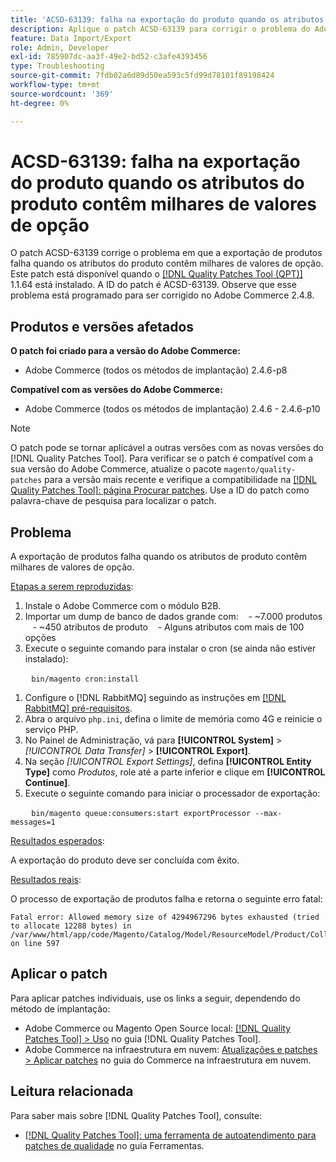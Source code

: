 ```yaml
---
title: 'ACSD-63139: falha na exportação do produto quando os atributos do produto contêm milhares de valores de opção'
description: Aplique o patch ACSD-63139 para corrigir o problema do Adobe Commerce em que a exportação de produtos falha quando os atributos do produto contêm milhares de valores de opção.
feature: Data Import/Export
role: Admin, Developer
exl-id: 785907dc-aa3f-49e2-bd52-c3afe4393456
type: Troubleshooting
source-git-commit: 7fdb02a6d89d50ea593c5fd99d78101f89198424
workflow-type: tm+mt
source-wordcount: '369'
ht-degree: 0%

---
```


# ACSD-63139: falha na exportação do produto quando os atributos do produto contêm milhares de valores de opção

O patch ACSD-63139 corrige o problema em que a exportação de produtos falha quando os atributos do produto contêm milhares de valores de opção. Este patch está disponível quando o [[!DNL Quality Patches Tool (QPT)]](/help/tools/quality-patches-tool/quality-patches-tool-to-self-serve-quality-patches.md) 1.1.64 está instalado. A ID do patch é ACSD-63139. Observe que esse problema está programado para ser corrigido no Adobe Commerce 2.4.8.

## Produtos e versões afetados

**O patch foi criado para a versão do Adobe Commerce:**

* Adobe Commerce (todos os métodos de implantação) 2.4.6-p8

**Compatível com as versões do Adobe Commerce:**

* Adobe Commerce (todos os métodos de implantação) 2.4.6 - 2.4.6-p10

>[!NOTE]
>
>O patch pode se tornar aplicável a outras versões com as novas versões do [!DNL Quality Patches Tool]. Para verificar se o patch é compatível com a sua versão do Adobe Commerce, atualize o pacote `magento/quality-patches` para a versão mais recente e verifique a compatibilidade na [[!DNL Quality Patches Tool]: página Procurar patches](https://experienceleague.adobe.com/tools/commerce-quality-patches/index.html). Use a ID do patch como palavra-chave de pesquisa para localizar o patch.

## Problema

A exportação de produtos falha quando os atributos de produto contêm milhares de valores de opção.

<u>Etapas a serem reproduzidas</u>:

1. Instale o Adobe Commerce com o módulo B2B.
1. Importar um dump de banco de dados grande com:
   &#x200B;- ~7.000 produtos
   &#x200B;- ~450 atributos de produto
   &#x200B;- Alguns atributos com mais de 100 opções
1. Execute o seguinte comando para instalar o cron (se ainda não estiver instalado):

   ```
   bin/magento cron:install
   ```

1. Configure o [!DNL RabbitMQ] seguindo as instruções em [[!DNL RabbitMQ] pré-requisitos](https://experienceleague.adobe.com/en/docs/commerce-operations/installation-guide/prerequisites/rabbitmq).
1. Abra o arquivo `php.ini`, defina o limite de memória como 4G e reinicie o serviço PHP.
1. No Painel de Administração, vá para **[!UICONTROL System]** > *[!UICONTROL Data Transfer]* > **[!UICONTROL Export]**.
1. Na seção *[!UICONTROL Export Settings]*, defina **[!UICONTROL Entity Type]** como *Produtos*, role até a parte inferior e clique em **[!UICONTROL Continue]**.
1. Execute o seguinte comando para iniciar o processador de exportação:

   ```
   bin/magento queue:consumers:start exportProcessor --max-messages=1
   ```

<u>Resultados esperados</u>:

A exportação do produto deve ser concluída com êxito.

<u>Resultados reais</u>:

O processo de exportação de produtos falha e retorna o seguinte erro fatal:

```
Fatal error: Allowed memory size of 4294967296 bytes exhausted (tried to allocate 12288 bytes) in /var/www/html/app/code/Magento/Catalog/Model/ResourceModel/Product/Collection.php on line 597
```

## Aplicar o patch

Para aplicar patches individuais, use os links a seguir, dependendo do método de implantação:

* Adobe Commerce ou Magento Open Source local: [[!DNL Quality Patches Tool] > Uso](/help/tools/quality-patches-tool/usage.md) no guia [!DNL Quality Patches Tool].
* Adobe Commerce na infraestrutura em nuvem: [Atualizações e patches > Aplicar patches](https://experienceleague.adobe.com/docs/commerce-cloud-service/user-guide/develop/upgrade/apply-patches.html) no guia do Commerce na infraestrutura em nuvem.

## Leitura relacionada

Para saber mais sobre [!DNL Quality Patches Tool], consulte:

* [[!DNL Quality Patches Tool]: uma ferramenta de autoatendimento para patches de qualidade](/help/tools/quality-patches-tool/quality-patches-tool-to-self-serve-quality-patches.md) no guia Ferramentas.
